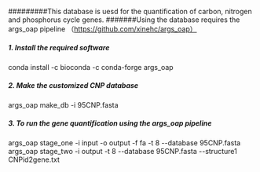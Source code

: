 #########This database is uesd for the quantification of carbon, nitrogen and phosphorus cycle genes.
#######Using the database requires the args_oap pipeline （https://github.com/xinehc/args_oap）
#####   1. Install the required software
conda install -c bioconda -c conda-forge args_oap
#####   2. Make the customized CNP database
args_oap make_db -i 95CNP.fasta
#####   3. To run the gene quantification using the args_oap pipeline
args_oap stage_one -i input -o output -f fa -t 8 --database 95CNP.fasta
 args_oap stage_two -i output -t 8 --database 95CNP.fasta --structure1 CNPid2gene.txt
